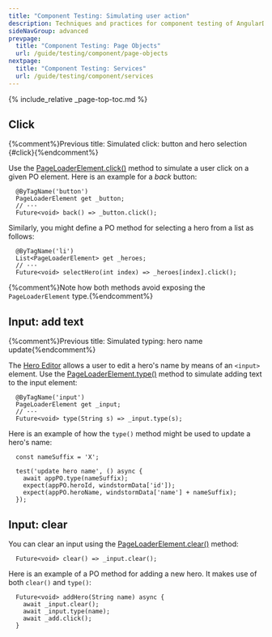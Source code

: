 ```yaml
---
title: "Component Testing: Simulating user action"
description: Techniques and practices for component testing of AngularDart apps.
sideNavGroup: advanced
prevpage:
  title: "Component Testing: Page Objects"
  url: /guide/testing/component/page-objects
nextpage:
  title: "Component Testing: Services"
  url: /guide/testing/component/services
---
```

<?code-excerpt path-base="examples/ng/doc"?>

{% include_relative _page-top-toc.md %}

## Click
{%comment%}Previous title: Simulated click: button and hero selection {#click}{%endcomment%}

Use the [PageLoaderElement.click()][] method to simulate a user
click on a given PO element. Here is an example for a _back_ button:

<?code-excerpt "toh-5/test/hero_po.dart (back button)" title?>
```
  @ByTagName('button')
  PageLoaderElement get _button;
  // ···
  Future<void> back() => _button.click();
```

Similarly, you might define a PO method for selecting a hero from
a list as follows:

<?code-excerpt "toh-2/test/app_po.dart (selectHero)" title?>
```
  @ByTagName('li')
  List<PageLoaderElement> get _heroes;
  // ···
  Future<void> selectHero(int index) => _heroes[index].click();
```

{%comment%}Note how both methods avoid exposing the `PageLoaderElement` type.{%endcomment%}

## Input: add text
{%comment%}Previous title: Simulated typing: hero name update{%endcomment%}

The [Hero Editor][toh-pt1] allows a user to edit a hero's name by means of
an `<input>` element. Use the [PageLoaderElement.type()][] method to
simulate adding text to the input element:

<?code-excerpt "toh-1/test/app_po.dart (AppPO input)" title?>
```
  @ByTagName('input')
  PageLoaderElement get _input;
  // ···
  Future<void> type(String s) => _input.type(s);
```

Here is an example of how the `type()` method might be used to update a hero's name:

<?code-excerpt "toh-1/test/app_test.dart (update name)" title?>
```
  const nameSuffix = 'X';

  test('update hero name', () async {
    await appPO.type(nameSuffix);
    expect(appPO.heroId, windstormData['id']);
    expect(appPO.heroName, windstormData['name'] + nameSuffix);
  });
```

## Input: clear

You can clear an input using the [PageLoaderElement.clear()][] method:

<?code-excerpt "toh-2/test/app_po.dart (clear)" title?>
```
  Future<void> clear() => _input.clear();
```

Here is an example of a PO method for adding a new hero. It makes use of both
`clear()` and `type()`:

<?code-excerpt "toh-6/test/heroes_po.dart (addHero)" title?>
```
  Future<void> addHero(String name) async {
    await _input.clear();
    await _input.type(name);
    await _add.click();
  }
```

[PageLoaderElement.clear()]: {{site.pub-api}}/pageloader/latest/pageloader.html/PageLoaderElement/clear.html
[PageLoaderElement.click()]: {{site.pub-api}}/pageloader/latest/pageloader.html/PageLoaderElement/click.html
[PageLoaderElement]: {{site.pub-api}}/pageloader/latest/pageloader.html/PageLoaderElement-class.html
[PageLoaderElement.type()]: {{site.pub-api}}/pageloader/latest/pageloader.html/PageLoaderElement/type.html
[toh-pt1]: /tutorial/toh-pt1
